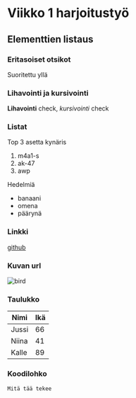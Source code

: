 # Viikko 1 harjoitustyö
## Elementtien listaus
### Eritasoiset otsikot
Suoritettu yllä
### Lihavointi ja kursivointi
**Lihavointi** check, *kursivointi* check
### Listat
Top 3 asetta kynäris
1. m4a1-s
2. ak-47
3. awp

Hedelmiä
- banaani
- omena
- päärynä
### Linkki
[github](https://github.com/)
### Kuvan url
![bird](https://encrypted-tbn0.gstatic.com/images?q=tbn:ANd9GcQitnM-UfWQqmxsXKcQKoUWt0nmS738A1ZGUQ&s)
### Taulukko
| Nimi  | Ikä |
|-------|-----|
| Jussi | 66  |
| Niina | 41  |
| Kalle | 89  |
### Koodilohko
```Mitä tää tekee```
